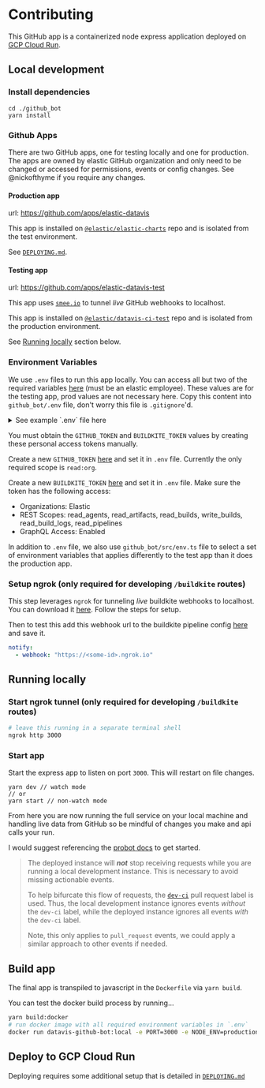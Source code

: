 # Contributing

This GitHub app is a containerized node express application deployed on [GCP Cloud Run](https://cloud.google.com/run).

## Local development

### Install dependencies

```
cd ./github_bot
yarn install
```

### Github Apps

There are two GitHub apps, one for testing locally and one for production. The apps are owned by elastic GitHub organization and only need to be changed or accessed for permissions, events or config changes. See @nickofthyme if you require any changes.

#### Production app

url: https://github.com/apps/elastic-datavis

This app is installed on [`@elastic/elastic-charts`](https://github.com/elastic/elastic-charts) repo and is isolated from the test environment.

See [`DEPLOYING.md`](DEPLOYING.md).

#### Testing app

url: https://github.com/apps/elastic-datavis-test


This app uses [`smee.io`](https://smee.io/) to tunnel *live* GitHub webhooks to localhost.

This app is installed on [`@elastic/datavis-ci-test`](https://github.com/elastic/datavis-ci-test) repo and is isolated from the production environment.

See [Running locally](#running-locally) section below.


### Environment Variables

We use `.env` files to run this app locally. You can access all but two of the required variables [here](https://p.elstc.co/paste/qVr+LQSn#E7OsWIHLB3uSEhaXid-I08ZAgtVD3Xgu/l980Ng3D/g) (must be an elastic employee). These values are for the testing app, prod values are not necessary here. Copy this content into `github_bot/.env` file, don't worry this file is `.gitignore`'d.

<details><summary>See example `.env` file here</summary>
<p>

Values explained more below.

```bash
# Triggers development environment
NODE_ENV=development

# PAT used for org/admin requests not granted to elastic-charts bot
GITHUB_TOKEN=<INPUT_YOUR_TOKEN_HERE>

# Used to make api requests
BUILDKITE_TOKEN=<INPUT_YOUR_TOKEN_HERE>

# Proxy tunnel used to reroute GitHub webhooks to localhost
WEBHOOK_PROXY_URL=https://smee.io/***
WEBHOOK_SECRET=***

# Nonce to somewhat secure buildkite webhook urls
BUILDKITE_WEBHOOK_NONCE=***

# GitHub App authentication json for elastic-charts bot
# See https://github.com/apps/elastic-charts
GITHUB_AUTH='{...}'
```

</p>
</details>

You must obtain the `GITHUB_TOKEN` and `BUILDKITE_TOKEN` values by creating these personal access tokens manually.

Create a new `GITHUB_TOKEN` [here](https://github.com/settings/tokens/new) and set it in `.env` file. Currently the only required scope is `read:org`.

Create a new `BUILDKITE_TOKEN` [here](https://buildkite.com/user/api-access-tokens/new) and set it in `.env` file. Make sure the token has the following access:

- Organizations: Elastic
- REST Scopes: read_agents, read_artifacts, read_builds, write_builds, read_build_logs, read_pipelines
- GraphQL Access: Enabled

In addition to `.env` file, we also use `github_bot/src/env.ts` file to select a set of environment variables that applies differently to the test app than it does the production app.

### Setup ngrok (only required for developing `/buildkite` routes)

This step leverages `ngrok` for tunneling *live* buildkite webhooks to localhost. You can download it [here](https://ngrok.com/download). Follow the steps for setup.

Then to test this add this webhook url to the buildkite pipeline config [here](https://buildkite.com/elastic/datavis-ci/steps) and save it.

```yml
notify:
  - webhook: "https://<some-id>.ngrok.io"
```

## Running locally

### Start ngrok tunnel (only required for developing `/buildkite` routes)

```bash
# leave this running in a separate terminal shell
ngrok http 3000
```

### Start app

Start the express app to listen on port `3000`. This will restart on file changes.

```
yarn dev // watch mode
// or
yarn start // non-watch mode
```

From here you are now running the full service on your local machine and handling live data from GitHub so be mindful of changes you make and api calls your run.

I would suggest referencing the [probot docs](https://probot.github.io/docs/webhooks/) to get started.

> The deployed instance will **_not_** stop receiving requests while you are running a local development instance. This is necessary to avoid missing actionable events.
>
> To help bifurcate this flow of requests, the [`dev-ci`]() pull request label is used. Thus, the local development instance ignores events _without_ the `dev-ci` label, while the deployed instance ignores all events _with_ the `dev-ci` label.
>
> Note, this only applies to `pull_request` events, we could apply a similar approach to other events if needed.

## Build app

The final app is transpiled to javascript in the `Dockerfile` via `yarn build`.

You can test the docker build process by running...

```bash
yarn build:docker
# run docker image with all required environment variables in `.env`
docker run datavis-github-bot:local -e PORT=3000 -e NODE_ENV=production -e ...
```

## Deploy to GCP Cloud Run

Deploying requires some additional setup that is detailed in [`DEPLOYING.md`](DEPLOYING.md)
